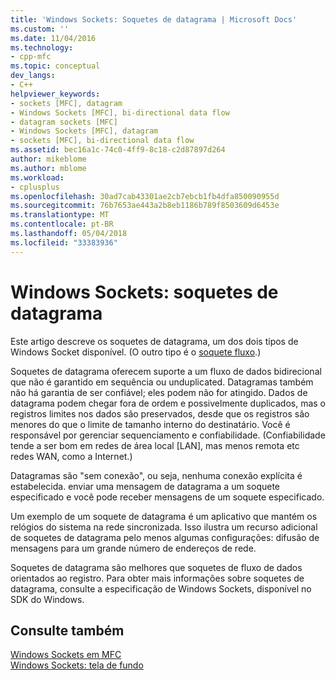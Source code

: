 ```yaml
---
title: 'Windows Sockets: Soquetes de datagrama | Microsoft Docs'
ms.custom: ''
ms.date: 11/04/2016
ms.technology:
- cpp-mfc
ms.topic: conceptual
dev_langs:
- C++
helpviewer_keywords:
- sockets [MFC], datagram
- Windows Sockets [MFC], bi-directional data flow
- datagram sockets [MFC]
- Windows Sockets [MFC], datagram
- sockets [MFC], bi-directional data flow
ms.assetid: bec16a1c-74c0-4ff9-8c18-c2d87897d264
author: mikeblome
ms.author: mblome
ms.workload:
- cplusplus
ms.openlocfilehash: 30ad7cab43301ae2cb7ebcb1fb4dfa850090955d
ms.sourcegitcommit: 76b7653ae443a2b8eb1186b789f8503609d6453e
ms.translationtype: MT
ms.contentlocale: pt-BR
ms.lasthandoff: 05/04/2018
ms.locfileid: "33383936"
---
```

# <a name="windows-sockets-datagram-sockets"></a>Windows Sockets: soquetes de datagrama
Este artigo descreve os soquetes de datagrama, um dos dois tipos de Windows Socket disponível. (O outro tipo é o [soquete fluxo](../mfc/windows-sockets-stream-sockets.md).)  
  
 Soquetes de datagrama oferecem suporte a um fluxo de dados bidirecional que não é garantido em sequência ou unduplicated. Datagramas também não há garantia de ser confiável; eles podem não for atingido. Dados de datagrama podem chegar fora de ordem e possivelmente duplicados, mas o registros limites nos dados são preservados, desde que os registros são menores do que o limite de tamanho interno do destinatário. Você é responsável por gerenciar sequenciamento e confiabilidade. (Confiabilidade tende a ser bom em redes de área local [LAN], mas menos remota etc redes WAN, como a Internet.)  
  
 Datagramas são "sem conexão", ou seja, nenhuma conexão explícita é estabelecida. enviar uma mensagem de datagrama a um soquete especificado e você pode receber mensagens de um soquete especificado.  
  
 Um exemplo de um soquete de datagrama é um aplicativo que mantém os relógios do sistema na rede sincronizada. Isso ilustra um recurso adicional de soquetes de datagrama pelo menos algumas configurações: difusão de mensagens para um grande número de endereços de rede.  
  
 Soquetes de datagrama são melhores que soquetes de fluxo de dados orientados ao registro. Para obter mais informações sobre soquetes de datagrama, consulte a especificação de Windows Sockets, disponível no SDK do Windows.  
  
## <a name="see-also"></a>Consulte também  
 [Windows Sockets em MFC](../mfc/windows-sockets-in-mfc.md)   
 [Windows Sockets: tela de fundo](../mfc/windows-sockets-background.md)

